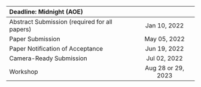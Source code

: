 


| Deadline: Midnight (AOE)                      |     |
|:----------------------------------------------|:---:|
| Abstract Submission (required for all papers) | Jan 10, 2022       |
| Paper Submission                              | May 05, 2022       |
| Paper Notification of Acceptance              | Jun 19, 2022       |
| Camera-Ready Submission                       | Jul 02, 2022       |
| Workshop                                      | Aug 28 or 29, 2023 |

